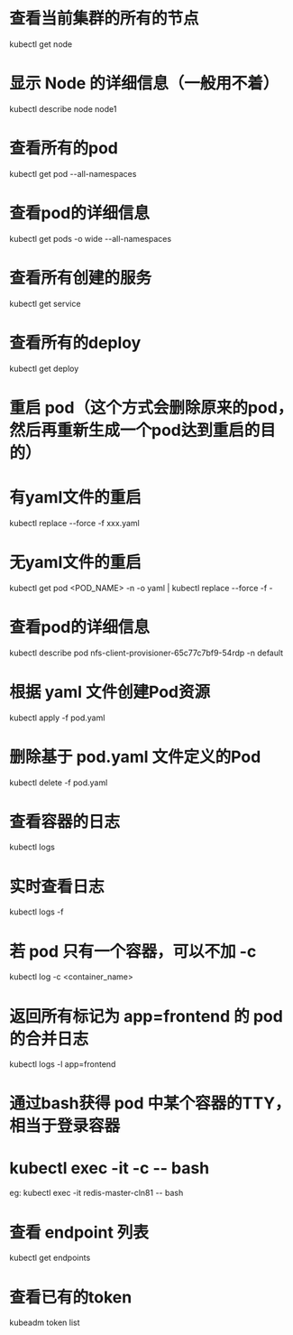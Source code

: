 
# 查看当前集群的所有的节点
kubectl get node
# 显示 Node 的详细信息（一般用不着）
kubectl describe node node1

# 查看所有的pod
kubectl get pod --all-namespaces
# 查看pod的详细信息
kubectl get pods -o wide --all-namespaces

# 查看所有创建的服务
kubectl get service

# 查看所有的deploy
kubectl get deploy

# 重启 pod（这个方式会删除原来的pod，然后再重新生成一个pod达到重启的目的）
# 有yaml文件的重启
kubectl replace --force -f xxx.yaml
# 无yaml文件的重启
kubectl get pod <POD_NAME> -n <NAMESPACE> -o yaml | kubectl replace --force -f -

# 查看pod的详细信息
kubectl describe pod nfs-client-provisioner-65c77c7bf9-54rdp -n default

# 根据 yaml 文件创建Pod资源
kubectl apply -f pod.yaml
# 删除基于 pod.yaml 文件定义的Pod 
kubectl delete -f pod.yaml

# 查看容器的日志
kubectl logs <pod-name>
# 实时查看日志
kubectl logs -f <pod-name>
# 若 pod 只有一个容器，可以不加 -c
kubectl log  <pod-name> -c <container_name>
# 返回所有标记为 app=frontend 的 pod 的合并日志
kubectl logs -l app=frontend

# 通过bash获得 pod 中某个容器的TTY，相当于登录容器
# kubectl exec -it <pod-name> -c <container-name> -- bash
eg:
kubectl exec -it redis-master-cln81 -- bash

# 查看 endpoint 列表
kubectl get endpoints

# 查看已有的token
kubeadm token list